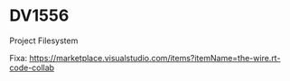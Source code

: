 # DV1556
Project Filesystem

Fixa: 
https://marketplace.visualstudio.com/items?itemName=the-wire.rt-code-collab
